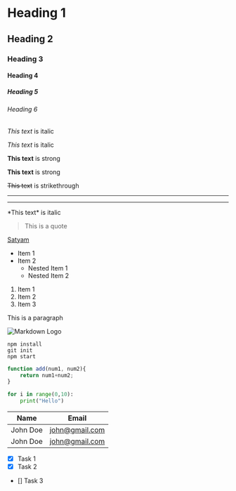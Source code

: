 <!--Extension : Auto-Open Markdown Preview-->

<!--Headings-->
# Heading 1
## Heading 2
### Heading 3
#### Heading 4
##### Heading 5
###### Heading 6

<!--Italics-->
*This text* is italic

_This text_ is italic

<!--Strong-->
**This text** is strong

__This text__ is strong

<!--StrikeThrough-->
~~This text~~ is strikethrough

<!--Horizontal Rule-->
---
___

<!--Escaping Special Characters-->
\*This text\* is italic

<!--Blockquote-->
>This is a quote

<!--Links-->
[Satyam](www.satyam.com)

<!--Unordered Lists-->
* Item 1
* Item 2
    * Nested Item 1
    * Nested Item 2

<!--Ordered Lists-->
1. Item 1
2. Item 2
3. Item 3

<!--Inline Code Block-->
<p>This is a paragraph</p>

<!--Images-->
![Markdown Logo](https://markdown-here.com/img/icon256.png)

<!--Github Markdown-->
<!--Code Blocks-->
```
npm install
git init
npm start
```

```javascript
function add(num1, num2){
    return num1+num2;
}
```

```python
for i in range(0,10):
    print("Hello")
```

<!--Tables-->
|Name     | Email           |
|-------- |---------------  |
|John Doe | john@gmail.com  |  
|John Doe | john@gmail.com  |

<!--Task Lists-->
* [x] Task 1
* [x] Task 2
* [] Task 3